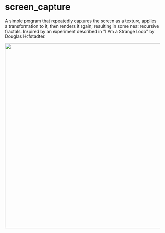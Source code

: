 ﻿# screen_capture
A simple program that repeatedly captures the screen as a texture, applies a transformation to it, then renders it again; resulting in some neat recursive fractals. Inspired by an experiment described in "I Am a Strange Loop" by Douglas Hofstadter.

<img src="https://github.com/user-attachments/assets/0ed95772-ca69-4a02-a9b7-468c4c417c96" width="600">
